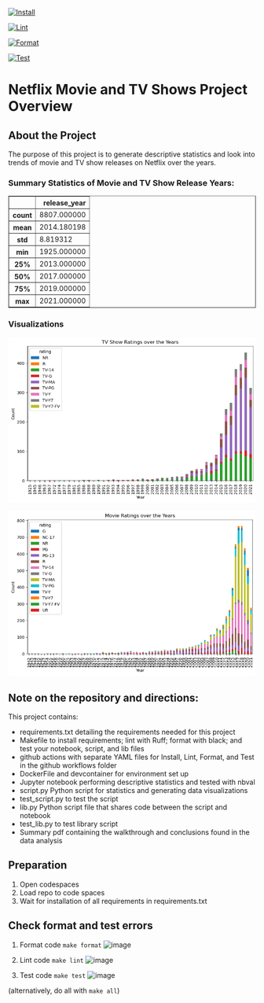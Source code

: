 [![Install](https://github.com/nogibjj/Individual_Project1_jdc154/actions/workflows/hello.yml/badge.svg)](https://github.com/nogibjj/Individual_Project1_jdc154/actions/workflows/hello.yml)

[![Lint](https://github.com/nogibjj/Individual_Project1_jdc154/actions/workflows/lint.yml/badge.svg)](https://github.com/nogibjj/Individual_Project1_jdc154/actions/workflows/lint.yml)

[![Format](https://github.com/nogibjj/Individual_Project1_jdc154/actions/workflows/format.yml/badge.svg)](https://github.com/nogibjj/Individual_Project1_jdc154/actions/workflows/format.yml)

[![Test](https://github.com/nogibjj/Individual_Project1_jdc154/actions/workflows/test.yml/badge.svg)](https://github.com/nogibjj/Individual_Project1_jdc154/actions/workflows/test.yml)

# Netflix Movie and TV Shows Project Overview

## About the Project
The purpose of this project is to generate descriptive statistics and look into trends of movie and TV show releases on Netflix over the years. 

### Summary Statistics of Movie and TV Show Release Years:
<table border="1" class="dataframe">
  <thead>
    <tr style="text-align: right;">
      <th></th>
      <th>release_year</th>
    </tr>
  </thead>
  <tbody>
    <tr>
      <th>count</th>
      <td>8807.000000</td>
    </tr>
    <tr>
      <th>mean</th>
      <td>2014.180198</td>
    </tr>
    <tr>
      <th>std</th>
      <td>8.819312</td>
    </tr>
    <tr>
      <th>min</th>
      <td>1925.000000</td>
    </tr>
    <tr>
      <th>25%</th>
      <td>2013.000000</td>
    </tr>
    <tr>
      <th>50%</th>
      <td>2017.000000</td>
    </tr>
    <tr>
      <th>75%</th>
      <td>2019.000000</td>
    </tr>
    <tr>
      <th>max</th>
      <td>2021.000000</td>
    </tr>
  </tbody>
</table>
</div>

### Visualizations
![alt text](images/TV_ratings.png)

![alt text](images/Movie_ratings.png)

## Note on the repository and directions:
This project contains:
* requirements.txt detailing the requirements needed for this project
* Makefile to install requirements; lint with Ruff; format with black; and test your notebook, script, and lib files
* github actions with separate YAML files for Install, Lint, Format, and Test in the github workflows folder
* DockerFile and devcontainer for environment set up
* Jupyter notebook performing descriptive statistics and tested with nbval
* script.py Python script for statistics and generating data visualizations
* test_script.py to test the script
* lib.py Python script file that shares code between the script and notebook
* test_lib.py to test library script
* Summary pdf containing the walkthrough and conclusions found in the data analysis

## Preparation
1. Open codespaces 
2. Load repo to code spaces
2. Wait for installation of all requirements in requirements.txt

## Check format and test errors
1. Format code `make format`
![image](https://github.com/user-attachments/assets/7688b60a-9f2b-45a2-acf3-8a7f66f346e1)

2. Lint code `make lint`
![image](https://github.com/user-attachments/assets/5b73ef36-a462-468c-9aab-40e1a66079ff)

3. Test code `make test`
![image](https://github.com/user-attachments/assets/47b3bd24-96d8-4a3a-a1ec-7cc8f935e802)

(alternatively, do all with `make all`)




